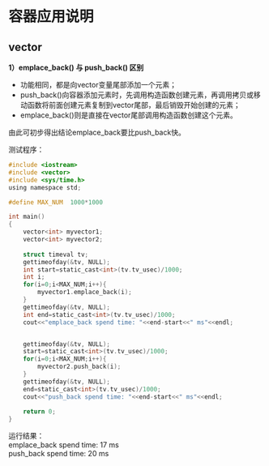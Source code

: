 # 容器应用说明

## vector

**1）emplace_back() 与 push_back() 区别**

* 功能相同，都是向vector变量尾部添加一个元素；  
* push_back()向容器添加元素时，先调用构造函数创建元素，再调用拷贝或移动函数将前面创建元素复制到vector尾部，最后销毁开始创建的元素；  
* emplace_back()则是直接在vector尾部调用构造函数创建这个元素。  

由此可初步得出结论emplace_back要比push_back快。  

测试程序：  
```c
#include <iostream>
#include <vector>
#include <sys/time.h>
using namespace std;

#define MAX_NUM  1000*1000

int main()
{
    vector<int> myvector1;
    vector<int> myvector2;
    
    struct timeval tv;
    gettimeofday(&tv, NULL);
    int start=static_cast<int>(tv.tv_usec)/1000;
    int i;
    for(i=0;i<MAX_NUM;i++){
        myvector1.emplace_back(i);
    }
    gettimeofday(&tv, NULL);
    int end=static_cast<int>(tv.tv_usec)/1000;
    cout<<"emplace_back spend time: "<<end-start<<" ms"<<endl;


    gettimeofday(&tv, NULL);
    start=static_cast<int>(tv.tv_usec)/1000;
    for(i=0;i<MAX_NUM;i++){
        myvector2.push_back(i);
    }
    gettimeofday(&tv, NULL);
    end=static_cast<int>(tv.tv_usec)/1000;
    cout<<"push_back spend time: "<<end-start<<" ms"<<endl;
    
    return 0;	
}
```
运行结果：  
emplace_back spend time: 17 ms  
push_back spend time: 20 ms


